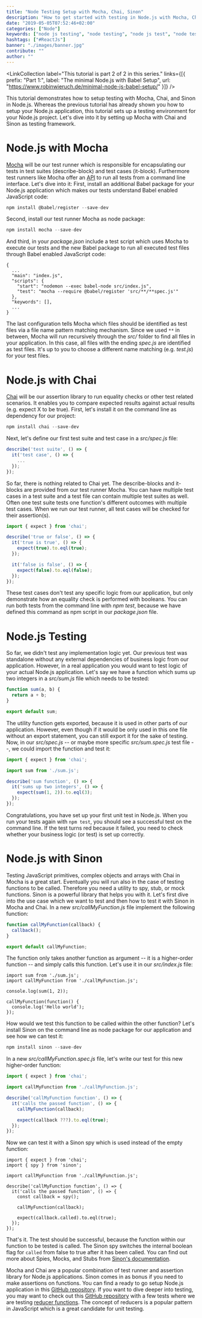 ```yaml
---
title: "Node Testing Setup with Mocha, Chai, Sinon"
description: "How to get started with testing in Node.js with Mocha, Chai, Sinon. This setup tutorial shows you how to use Mocha as test runner and Chai as assertion library for Node.js projects ..."
date: "2019-05-05T07:52:46+02:00"
categories: ["Node"]
keywords: ["node js testing", "node testing", "node js test", "node test", "node mocha", "node chai", "node mocha chai", "node sinon"]
hashtags: ["#ReactJs"]
banner: "./images/banner.jpg"
contribute: ""
author: ""
---
```


<Sponsorship />

<LinkCollection label="This tutorial is part 2 of 2 in this series." links={[{ prefix: "Part 1:", label: "The minimal Node.js with Babel Setup", url: "https://www.robinwieruch.de/minimal-node-js-babel-setup/" }]} />

This tutorial demonstrates how to setup testing with Mocha, Chai, and Sinon in Node.js. Whereas the previous tutorial has already shown you how to setup your Node.js application, this tutorial sets up a testing environment for your Node.js project. Let's dive into it by setting up Mocha with Chai and Sinon as testing framework.

# Node.js with Mocha

[Mocha](https://mochajs.org/) will be our test runner which is responsible for encapsulating our tests in test suites (describe-block) and test cases (it-block). Furthermore test runners like Mocha offer an [API](/what-is-an-api-javascript/) to run all tests from a command line interface. Let's dive into it: First, install an additional Babel package for your Node.js application which makes our tests understand Babel enabled JavaScript code:

```javascript
npm install @babel/register --save-dev
```

Second, install our test runner Mocha as node package:

```javascript
npm install mocha --save-dev
```

And third, in your *package.json* include a test script which uses Mocha to execute our tests and the new Babel package to run all executed test files through Babel enabled JavaScript code:

```javascript{6}
{
  ...
  "main": "index.js",
  "scripts": {
    "start": "nodemon --exec babel-node src/index.js",
    "test": "mocha --require @babel/register 'src/**/**spec.js'"
  },
  "keywords": [],
  ...
}
```

The last configuration tells Mocha which files should be identified as test files via a file name pattern matching mechanism. Since we used `**` in between, Mocha will run recursively through the *src/* folder to find all files in your application. In this case, all files with the ending *spec.js* are identified as test files. It's up to you to choose a different name matching (e.g. *test.js*) for your test files.

# Node.js with Chai

[Chai](https://www.chaijs.com) will be our assertion library to run equality checks or other test related scenarios. It enables you to compare expected results against actual results (e.g. expect X to be true). First, let's install it on the command line as dependency for our project:

```javascript
npm install chai --save-dev
```

Next, let's define our first test suite and test case in a *src/spec.js* file:

```javascript
describe('test suite', () => {
  it('test case', () => {
    ...
  });
});
```

So far, there is nothing related to Chai yet. The describe-blocks and it-blocks are provided from our test runner Mocha. You can have multiple test cases in a test suite and a test file can contain multiple test suites as well. Often one test suite tests one function's different outcomes with multiple test cases. When we run our test runner, all test cases will be checked for their assertion(s).

```javascript
import { expect } from 'chai';

describe('true or false', () => {
  it('true is true', () => {
    expect(true).to.eql(true);
  });

  it('false is false', () => {
    expect(false).to.eql(false);
  });
});
```

These test cases don't test any specific logic from our application, but only demonstrate how an equality check is performed with booleans. You can run both tests from the command line with *npm test*, because we have defined this command as npm script in our *package.json* file.

# Node.js Testing

So far, we didn't test any implementation logic yet. Our previous test was standalone without any external dependencies of business logic from our application. However, in a real application you would want to test logic of your actual Node.js application. Let's say we have a function which sums up two integers in a *src/sum.js* file which needs to be tested:

```javascript
function sum(a, b) {
  return a + b;
}

export default sum;
```

The utility function gets exported, because it is used in other parts of our application. However, even though if it would be only used in this one file without an export statement, you can still export it for the sake of testing. Now, in our *src/spec.js* -- or maybe more specific *src/sum.spec.js* test file --, we could import the function and test it:

```javascript
import { expect } from 'chai';

import sum from './sum.js';

describe('sum function', () => {
  it('sums up two integers', () => {
    expect(sum(1, 2)).to.eql(3);
  });
});
```

Congratulations, you have set up your first unit test in Node.js. When you run your tests again with `npm test`, you should see a successful test on the command line. If the test turns red because it failed, you need to check whether your business logic (or test) is set up correctly.

# Node.js with Sinon

Testing JavaScript primitives, complex objects and arrays with Chai in Mocha is a great start.  Eventually you will run also in the case of testing functions to be called. Therefore you need a utility to spy, stub, or mock functions. Sinon is a powerful library that helps you with it. Let's first dive into the use case which we want to test and then how to test it with Sinon in Mocha and Chai. In a new *src/callMyFunction.js* file implement the following function:

```javascript
function callMyFunction(callback) {
  callback();
}

export default callMyFunction;
```

The function only takes another function as argument -- it is a higher-order function -- and simply calls this function. Let's use it in our *src/index.js* file:

```javascript{2,6,7,8}
import sum from './sum.js';
import callMyFunction from './callMyFunction.js';

console.log(sum(1, 2));

callMyFunction(function() {
  console.log('Hello world');
});
```

How would we test this function to be called within the other function? Let's install Sinon on the command line as node package for our application and see how we can test it:

```javascript
npm install sinon --save-dev
```

In a new *src/callMyFunction.spec.js* file, let's write our test for this new higher-order function:

```javascript
import { expect } from 'chai';

import callMyFunction from './callMyFunction.js';

describe('callMyFunction function', () => {
  it('calls the passed function', () => {
    callMyFunction(callback);

    expect(callback ???).to.eql(true);
  });
});
```

Now we can test it with a Sinon spy which is used instead of the empty function:

```javascript{2,8,12}
import { expect } from 'chai';
import { spy } from 'sinon';

import callMyFunction from './callMyFunction.js';

describe('callMyFunction function', () => {
  it('calls the passed function', () => {
    const callback = spy();

    callMyFunction(callback);

    expect(callback.called).to.eql(true);
  });
});
```

That's it. The test should be successful, because the function within our function to be tested is called. The Sinon spy switches the internal boolean flag for `called` from false to true after it has been called. You can find out more about Spies, Mocks, and Stubs from [Sinon's documentation](https://sinonjs.org/).

<Divider />

Mocha and Chai are a popular combination of test runner and assertion library for Node.js applications. Sinon comes in as bonus if you need to make assertions on functions. You can find a ready to go setup Node.js application in this [GitHub repository](https://github.com/rwieruch/node-testing-mocha-chai). If you want to dive deeper into testing, you may want to check out this [GitHub repository](https://github.com/rwieruch/javascript-reducer) with a few tests where we are testing [reducer functions](/javascript-reducer). The concept of reducers is a popular pattern in JavaScript which is a great candidate for unit testing.
